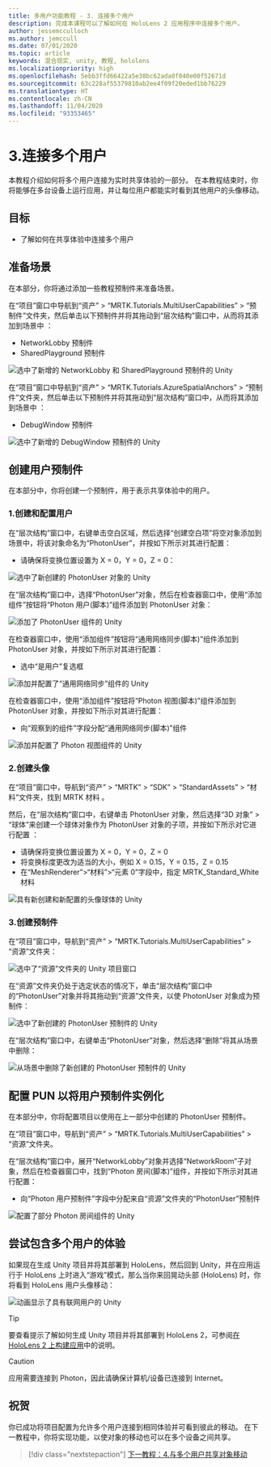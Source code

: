 ```yaml
---
title: 多用户功能教程 - 3. 连接多个用户
description: 完成本课程可以了解如何在 HoloLens 2 应用程序中连接多个用户。
author: jessemcculloch
ms.author: jemccull
ms.date: 07/01/2020
ms.topic: article
keywords: 混合现实, unity, 教程, hololens
ms.localizationpriority: high
ms.openlocfilehash: 5ebb3ffd66422a5e38bc62ada0f040e00f52671d
ms.sourcegitcommit: 63c228af55379810ab2ee4f09f20eded1bb76229
ms.translationtype: HT
ms.contentlocale: zh-CN
ms.lasthandoff: 11/04/2020
ms.locfileid: "93353465"
---
```

# <a name="3-connecting-multiple-users"></a>3.连接多个用户

本教程介绍如何将多个用户连接为实时共享体验的一部分。 在本教程结束时，你将能够在多台设备上运行应用，并让每位用户都能实时看到其他用户的头像移动。

## <a name="objectives"></a>目标

* 了解如何在共享体验中连接多个用户

## <a name="preparing-the-scene"></a>准备场景

在本部分，你将通过添加一些教程预制件来准备场景。

在“项目”窗口中导航到“资产” > “MRTK.Tutorials.MultiUserCapabilities” > “预制件”文件夹，然后单击以下预制件并将其拖动到“层次结构”窗口中，从而将其添加到场景中  ：

* NetworkLobby 预制件
* SharedPlayground 预制件

![选中了新增的 NetworkLobby 和 SharedPlayground 预制件的 Unity](images/mr-learning-sharing/sharing-03-section1-step1-1.png)

在“项目”窗口中导航到“资产” > “MRTK.Tutorials.AzureSpatialAnchors” > “预制件”文件夹，然后单击以下预制件并将其拖动到“层次结构”窗口中，从而将其添加到场景中  ：

* DebugWindow 预制件

![选中了新增的 DebugWindow 预制件的 Unity](images/mr-learning-sharing/sharing-03-section1-step1-2.png)

## <a name="creating-the-user-prefab"></a>创建用户预制件

在本部分中，你将创建一个预制件，用于表示共享体验中的用户。

### <a name="1-create-and-configure-the-user"></a>1.创建和配置用户

在“层次结构”窗口中，右键单击空白区域，然后选择“创建空白项”将空对象添加到场景中，将该对象命名为“PhotonUser”，并按如下所示对其进行配置：

* 请确保将变换位置设置为 X = 0，Y = 0，Z = 0：

![选中了新创建的 PhotonUser 对象的 Unity](images/mr-learning-sharing/sharing-03-section2-step1-1.png)

在“层次结构”窗口中，选择“PhotonUser”对象，然后在检查器窗口中，使用“添加组件”按钮将“Photon 用户(脚本)”组件添加到 PhotonUser 对象：  

![添加了 PhotonUser 组件的 Unity](images/mr-learning-sharing/sharing-03-section2-step1-2.png)

在检查器窗口中，使用“添加组件”按钮将“通用网络同步(脚本)”组件添加到 PhotonUser 对象，并按如下所示对其进行配置：

* 选中“是用户”复选框

![添加并配置了“通用网络同步”组件的 Unity](images/mr-learning-sharing/sharing-03-section2-step1-3.png)

在检查器窗口中，使用“添加组件”按钮将“Photon 视图(脚本)”组件添加到 PhotonUser 对象，并按如下所示对其进行配置：

* 向“观察到的组件”字段分配“通用网络同步(脚本)”组件 

![添加并配置了 Photon 视图组件的 Unity](images/mr-learning-sharing/sharing-03-section2-step1-4.png)

### <a name="2-create-the-avatar"></a>2.创建头像

在“项目”窗口中，导航到“资产” > “MRTK” > “SDK” > “StandardAssets” > “材料”文件夹，找到 MRTK 材料    。

然后，在“层次结构”窗口中，右键单击 PhotonUser 对象，然后选择“3D 对象” > “球体”来创建一个球体对象作为 PhotonUser 对象的子项，并按如下所示对它进行配置  ：

* 请确保将变换位置设置为 X = 0，Y = 0，Z = 0
* 将变换标度更改为适当的大小，例如 X = 0.15，Y = 0.15，Z = 0.15
* 在“MeshRenderer”>“材料”>“元素 0”字段中，指定 MRTK_Standard_White 材料 

![具有新创建和新配置的头像球体的 Unity](images/mr-learning-sharing/sharing-03-section2-step2-1.png)

### <a name="3-create-the-prefab"></a>3.创建预制件

在“项目”窗口中，导航到“资产” > “MRTK.Tutorials.MultiUserCapabilities” > “资源”文件夹：  

![选中了“资源”文件夹的 Unity 项目窗口](images/mr-learning-sharing/sharing-03-section2-step3-1.png)

在“资源”文件夹仍处于选定状态的情况下，单击“层次结构”窗口中的“PhotonUser”对象并将其拖动到“资源”文件夹，以使 PhotonUser 对象成为预制件：  

![选中了新创建的 PhotonUser 预制件的 Unity](images/mr-learning-sharing/sharing-03-section2-step3-2.png)

在“层次结构”窗口中，右键单击“PhotonUser”对象，然后选择“删除”将其从场景中删除：

![从场景中删除了新创建的 PhotonUser 预制件的 Unity](images/mr-learning-sharing/sharing-03-section2-step3-3.png)

## <a name="configuring-pun-to-instantiate-the-user-prefab"></a>配置 PUN 以将用户预制件实例化

在本部分中，你将配置项目以使用在上一部分中创建的 PhotonUser 预制件。

在“项目”窗口中，导航到“资产” > “MRTK.Tutorials.MultiUserCapabilities” > “资源”文件夹。  

在“层次结构”窗口中，展开“NetworkLobby”对象并选择“NetworkRoom”子对象，然后在检查器窗口中，找到“Photon 房间(脚本)”组件，并按如下所示对其进行配置：

* 向“Photon 用户预制件”字段中分配来自“资源”文件夹的“PhotonUser”预制件

![配置了部分 Photon 房间组件的 Unity](images/mr-learning-sharing/sharing-03-section3-step1-1.png)

## <a name="trying-the-experience-with-multiple-users"></a>尝试包含多个用户的体验

如果现在生成 Unity 项目并将其部署到 HoloLens，然后回到 Unity，并在应用运行于 HoloLens 上时进入“游戏”模式，那么当你来回晃动头部 (HoloLens) 时，你将看到 HoloLens 用户头像移动：

![动画显示了具有联网用户的 Unity](images/mr-learning-sharing/sharing-03-section4-step1-1.gif)

> [!TIP]
> 要查看提示了解如何生成 Unity 项目并将其部署到 HoloLens 2，可参阅[在 HoloLens 2 上构建应用](mr-learning-base-02.md#building-your-application-to-your-hololens-2)中的说明。

> [!CAUTION]
> 应用需要连接到 Photon，因此请确保计算机/设备已连接到 Internet。

## <a name="congratulations"></a>祝贺

你已成功将项目配置为允许多个用户连接到相同体验并可看到彼此的移动。 在下一教程中，你将实现功能，以使对象的移动也可以在多个设备之间共享。

> [!div class="nextstepaction"]
> [下一教程：4.与多个用户共享对象移动](mr-learning-sharing-04.md)
